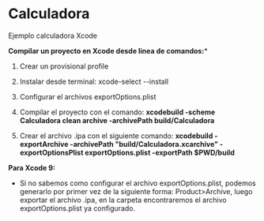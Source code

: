 # Calculadora
Ejemplo calculadora Xcode

**Compilar un proyecto en Xcode desde linea de comandos:***

1. Crear un provisional profile
2. Instalar desde terminal: xcode-select --install
3. Configurar el archivos exportOptions.plist
4. Compilar el proyecto con el comando:
**xcodebuild -scheme Calculadora clean archive -archivePath build/Calculadora**

5. Crear el archivo .ipa con el siguiente comando:
**xcodebuild -exportArchive -archivePath "build/Calculadora.xcarchive" -exportOptionsPlist exportOptions.plist -exportPath $PWD/build**

**Para Xcode 9:**
- Si no sabemos como configurar el archivo exportOptions.plist, podemos generarlo por primer vez de la siguiente forma:
Product>Archive, luego exportar el archivo .ipa, en la carpeta encontraremos el archivo exportOptions.plist ya configurado.
